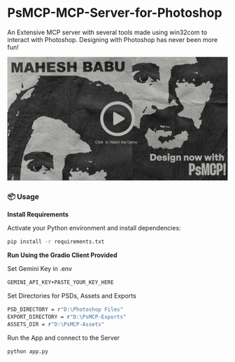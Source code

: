 # PsMCP-MCP-Server-for-Photoshop
An Extensive MCP server with several tools made using win32com to interact with Photoshop. Designing with Photoshop has never been more fun!

[![Watch Demo Video](example/image.png)](https://media-hosting.imagekit.io/0e939780eeb24fd9/PhotoshopMCP.mp4?Expires=1841334328&Key-Pair-Id=K2ZIVPTIP2VGHC&Signature=sV1V82oUaMEfNTNYOHGeU7H9gLc8SsuNgQHRthU9j0exVXaC88plw8JiDTCj6IzHlKkToY0x5Xi4NzGndgHTQHKGrIpVHxJvWUCzcfWlq6LA2NEv9Fb4Yn0tDDSkJyWdTT9ISXlCvIXuBNVPgX4VT5TGB7KRM90vC6wIX31LH6DxX6qd4sVaY1o-ydx9gCe~hN9kSMx9IWMXc1NC50mgv~n5nOjgde8NJdrKJPB0WBZylW7BitIRCtiO2O2v6~C4x6bqbC~UTdQMdjldp0AwNTv2M2XT7NtrXsXA-QKOPa6Be0ysMMakMsAJc6xmMR25FJHdwap9ObgimCTZ4J9fIQ__)


### 📦 Usage

 **Install Requirements**

   Activate your Python environment and install dependencies:

   ```bash
   pip install -r requirements.txt
   ```
 **Run Using the Gradio Client Provided**

   Set Gemini Key in .env
   ```bash
   GEMINI_API_KEY+PASTE_YOUR_KEY_HERE
   ```
  Set Directories for PSDs, Assets and Exports
   ```bash
   PSD_DIRECTORY = r"D:\Photoshop Files"
   EXPORT_DIRECTORY = r"D:\PsMCP-Exports"
   ASSETS_DIR = r"D:\PsMCP-Assets"
   ```
  Run the App and connect to the Server
  
   ```bash
   python app.py
   ```

   

